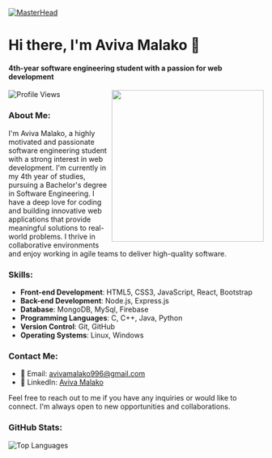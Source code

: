 
[![MasterHead](https://fedtechmagazine.com/sites/fedtechmagazine.com/files/styles/cdw_hero/public/articles/FT-github.png.jpg?itok=sEkyjhnW)](https://rishavchanda.io)

# Hi there, I'm Aviva Malako 👋
#### 4th-year software engineering student with a passion for web development
<img align="right" width="300" src="https://media1.giphy.com/media/R03zWv5p1oNSQd91EP/giphy.gif?cid=ecf05e47ik30icu1aw9epqz6qf62wvz3an9bxi54f95a7k5j&ep=v1_gifs_search&rid=giphy.gif&ct=g">

![Profile Views](https://komarev.com/ghpvc/?username=aviva997&label=Profile%20Views&color=0e75b6&style=flat)

### About Me:
I'm Aviva Malako, a highly motivated and passionate software engineering student with a strong interest in web development. I'm currently in my 4th year of studies, pursuing a Bachelor's degree in Software Engineering. I have a deep love for coding and building innovative web applications that provide meaningful solutions to real-world problems. I thrive in collaborative environments and enjoy working in agile teams to deliver high-quality software.

### Skills:
- **Front-end Development**: HTML5, CSS3, JavaScript, React, Bootstrap
- **Back-end Development**: Node.js, Express.js
- **Database**: MongoDB, MySql, Firebase
- **Programming Languages**: C, C++, Java, Python
- **Version Control**: Git, GitHub
- **Operating Systems**: Linux, Windows



### Contact Me:
- 📧 Email: avivamalako996@gmail.com
- 💼 LinkedIn: [Aviva Malako](https://www.linkedin.com/in/aviva-malako/)

Feel free to reach out to me if you have any inquiries or would like to connect. I'm always open to new opportunities and collaborations.

### GitHub Stats:

<p align="left">
  <img src="https://github-readme-stats.vercel.app/api/top-langs?username=aviva997&show_icons=true&locale=en&layout=compact" alt="Top Languages" />

